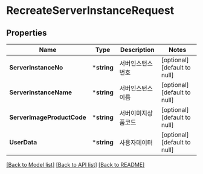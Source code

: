 # RecreateServerInstanceRequest

## Properties
Name | Type | Description | Notes
------------ | ------------- | ------------- | -------------
**ServerInstanceNo** | ***string** | 서버인스턴스번호 | [optional] [default to null]
**ServerInstanceName** | ***string** | 서버인스턴스이름 | [optional] [default to null]
**ServerImageProductCode** | ***string** | 서버이미지상품코드 | [optional] [default to null]
**UserData** | ***string** | 사용자데이터 | [optional] [default to null]

[[Back to Model list]](../README.md#documentation-for-models) [[Back to API list]](../README.md#documentation-for-api-endpoints) [[Back to README]](../README.md)


